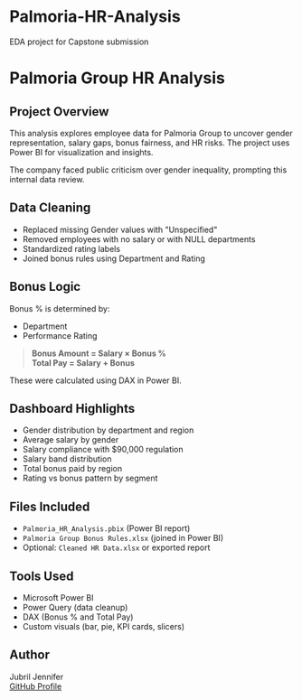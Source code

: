 # Palmoria-HR-Analysis
EDA project for Capstone submission
# Palmoria Group HR Analysis 

##  Project Overview
This analysis explores employee data for Palmoria Group to uncover gender representation, salary gaps, bonus fairness, and HR risks. The project uses Power BI for visualization and insights.

The company faced public criticism over gender inequality, prompting this internal data review.

##  Data Cleaning
- Replaced missing Gender values with "Unspecified"
- Removed employees with no salary or with NULL departments
- Standardized rating labels
- Joined bonus rules using Department and Rating

## Bonus Logic
Bonus % is determined by:
- Department
- Performance Rating

> **Bonus Amount = Salary × Bonus %**  
> **Total Pay = Salary + Bonus**

These were calculated using DAX in Power BI.

## Dashboard Highlights
- Gender distribution by department and region
- Average salary by gender
- Salary compliance with $90,000 regulation
- Salary band distribution
- Total bonus paid by region
- Rating vs bonus pattern by segment

##  Files Included
- `Palmoria_HR_Analysis.pbix` (Power BI report)
- `Palmoria Group Bonus Rules.xlsx` (joined in Power BI)
- Optional: `Cleaned HR Data.xlsx` or exported report

##  Tools Used
- Microsoft Power BI
- Power Query (data cleanup)
- DAX (Bonus % and Total Pay)
- Custom visuals (bar, pie, KPI cards, slicers)

##  Author
Jubril Jennifer  
[GitHub Profile](https://github.com/jubriljennifer)
